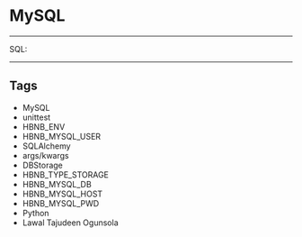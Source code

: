 # MySQL

---

SQL:

---
## Tags

- MySQL
- unittest
- HBNB_ENV
- HBNB_MYSQL_USER
- SQLAlchemy
- args/kwargs
- DBStorage
- HBNB_TYPE_STORAGE
- HBNB_MYSQL_DB
- HBNB_MYSQL_HOST
- HBNB_MYSQL_PWD
- Python
- Lawal Tajudeen Ogunsola
